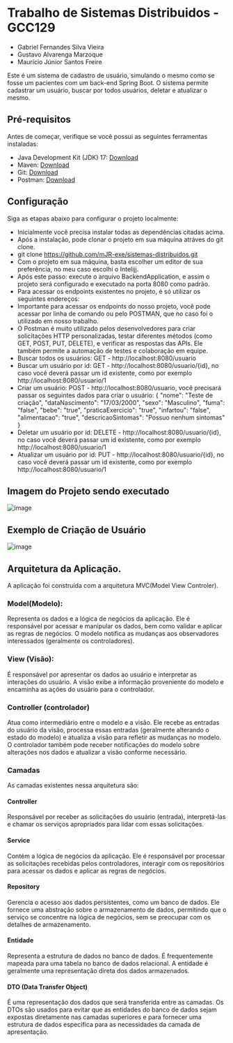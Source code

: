 # Trabalho de Sistemas Distribuidos - GCC129
- Gabriel Fernandes Silva Vieira
- Gustavo Alvarenga Marzoque
- Maurício Júnior Santos Freire

Este é um sistema de cadastro de usuário, simulando o mesmo como se fosse um pacientes com um back-end Spring Boot. O sistema permite cadastrar um usuário, buscar por todos usuários, deletar e atualizar o mesmo.

## Pré-requisitos

Antes de começar, verifique se você possui as seguintes ferramentas instaladas:

- Java Development Kit (JDK) 17: [Download]((https://www.openlogic.com/openjdk-downloads))
- Maven: [Download](https://maven.apache.org/download.cgi)
- Git: [Download](https://git-scm.com/downloads)
- Postman: [Download](https://www.postman.com/downloads/)

## Configuração

Siga as etapas abaixo para configurar o projeto localmente:
- Inicialmente você precisa instalar todas as dependências citadas acima.
- Após a instalação, pode clonar o projeto em sua máquina atráves do git clone.
- git clone https://github.com/mJR-exe/sistemas-distribuidos.git
- Com o projeto em sua máquina, basta escolher um editor de sua preferência, no meu caso escolhi o Intelijj.
- Após este passo: execute o arquivo BackendApplication, e assim o projeto será configurado e executado na porta 8080 como padrão.
- Para acessar os endpoints existentes no projeto, é só utilizar os seguintes endereços:
- Importante para acessar os endpoints do nosso projeto, você pode acessar por linha de comando ou pelo POSTMAN, que no caso foi o utilizado em nosso trabalho.
- O Postman é muito utilizado pelos desenvolvedores para criar solicitações HTTP personalizadas, testar diferentes métodos (como GET, POST, PUT, DELETE), e verificar as respostas das APIs. Ele também permite a automação de testes e colaboração em equipe.
- Buscar todos os usuários: GET - http://localhost:8080/usuario
- Buscar um usuário por id: GET - http://localhost:8080/usuario/{id}, no caso você deverá passar um id existente, como por exemplo http://localhost:8080/usuario/1
- Criar um usuário: POST - http://localhost:8080/usuario, você precisará passar os seguintes dados para criar o usuário:
{
  "nome": "Teste de criação",
  "dataNascimento": "17/03/2000",
  "sexo": "Masculino",
  "fuma": "false",
  "bebe": "true",
  "praticaExercicio": "true",
  "infartou": "false",
  "alimentacao": "true",
  "descricaoSintomas": "Possuo nenhum sintomas"
}
- Deletar um usuário por id: DELETE - http://localhost:8080/usuario/{id}, no caso você deverá passar um id existente, como por exemplo http://localhost:8080/usuario/1
- Atualizar um usuário por id: PUT - http://localhost:8080/usuario/{id}, no caso você deverá passar um id existente, como por exemplo http://localhost:8080/usuario/1

## Imagem do Projeto sendo executado
![image](https://github.com/mJR-exe/sistemas-distribuidos/assets/55205777/6c4d6d11-d642-42a5-81d9-e69a89e4ab91)

## Exemplo de Criação de Usuário
![image](https://github.com/mJR-exe/sistemas-distribuidos/assets/55205777/60d4c0c5-24d5-47f6-8078-690745228969)

## Arquitetura da Aplicação.
A aplicação foi construída com a arquitetura MVC(Model View Controler).

### Model(Modelo):
Representa os dados e a lógica de negócios da aplicação. Ele é responsável por acessar e manipular os dados, bem como validar e aplicar as regras de negócios. O modelo notifica as mudanças aos observadores interessados (geralmente os controladores).

### View (Visão): 
É responsável por apresentar os dados ao usuário e interpretar as interações do usuário. A visão exibe a informação proveniente do modelo e encaminha as ações do usuário para o controlador.

### Controller (controlador)
Atua como intermediário entre o modelo e a visão. Ele recebe as entradas do usuário da visão, processa essas entradas (geralmente alterando o estado do modelo) e atualiza a visão para refletir as mudanças no modelo. O controlador também pode receber notificações do modelo sobre alterações nos dados e atualizar a visão conforme necessário.

### Camadas
As camadas existentes nessa arquitetura são: 

#### Controller
Responsável por receber as solicitações do usuário (entrada), interpretá-las e chamar os serviços apropriados para lidar com essas solicitações.

#### Service
Contém a lógica de negócios da aplicação. Ele é responsável por processar as solicitações recebidas pelos controladores, interagir com os repositórios para acessar os dados e aplicar as regras de negócios.

#### Repository
Gerencia o acesso aos dados persistentes, como um banco de dados. Ele fornece uma abstração sobre o armazenamento de dados, permitindo que o serviço se concentre na lógica de negócios, sem se preocupar com os detalhes de armazenamento.

#### Entidade
Representa a estrutura de dados no banco de dados. É frequentemente mapeada para uma tabela no banco de dados relacional. A entidade é geralmente uma representação direta dos dados armazenados.

#### DTO (Data Transfer Object)
É uma representação dos dados que será transferida entre as camadas. Os DTOs são usados para evitar que as entidades do banco de dados sejam expostas diretamente nas camadas superiores e para fornecer uma estrutura de dados específica para as necessidades da camada de apresentação.
